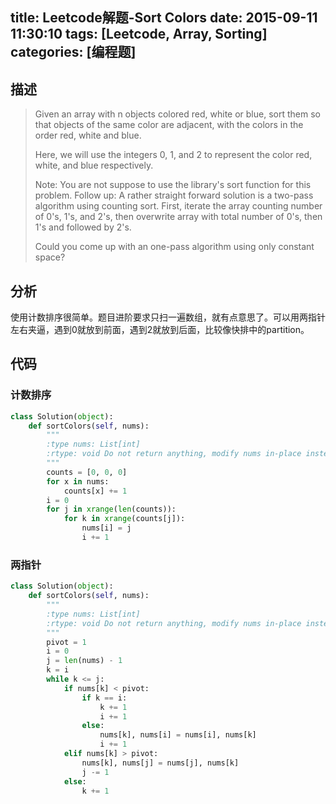 title: Leetcode解题-Sort Colors
date: 2015-09-11 11:30:10
tags: [Leetcode, Array, Sorting]
categories: [编程题]
---

## 描述
> Given an array with n objects colored red, white or blue, sort them so that objects of the same color are adjacent, with the colors in the order red, white and blue.
>
> Here, we will use the integers 0, 1, and 2 to represent the color red, white, and blue respectively.
>
> Note:
> You are not suppose to use the library's sort function for this problem.
> Follow up:
> A rather straight forward solution is a two-pass algorithm using counting sort.
> First, iterate the array counting number of 0's, 1's, and 2's, then overwrite array with total number of 0's, then 1's and followed by 2's.
>
> Could you come up with an one-pass algorithm using only constant space?

## 分析
使用计数排序很简单。题目进阶要求只扫一遍数组，就有点意思了。可以用两指针左右夹逼，遇到0就放到前面，遇到2就放到后面，比较像快排中的partition。

## 代码
### 计数排序
```python
class Solution(object):
    def sortColors(self, nums):
        """
        :type nums: List[int]
        :rtype: void Do not return anything, modify nums in-place instead.
        """
        counts = [0, 0, 0]
        for x in nums:
            counts[x] += 1
        i = 0
        for j in xrange(len(counts)):
            for k in xrange(counts[j]):
                nums[i] = j
                i += 1
```

### 两指针
```python
class Solution(object):
    def sortColors(self, nums):
        """
        :type nums: List[int]
        :rtype: void Do not return anything, modify nums in-place instead.
        """
        pivot = 1
        i = 0
        j = len(nums) - 1
        k = i
        while k <= j:
            if nums[k] < pivot:
                if k == i:
                    k += 1
                    i += 1
                else:
                    nums[k], nums[i] = nums[i], nums[k]
                    i += 1
            elif nums[k] > pivot:
                nums[k], nums[j] = nums[j], nums[k]
                j -= 1
            else:
                k += 1
```
